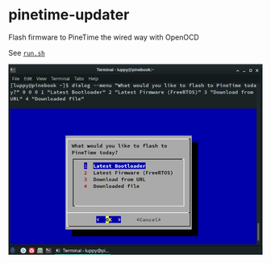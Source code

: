 # pinetime-updater
Flash firmware to PineTime the wired way with OpenOCD

See [`run.sh`](run.sh)

![](pinetime-updater.png)
